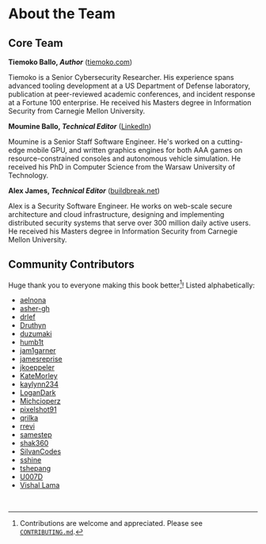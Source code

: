 <meta name="title" content="High Assurance Rust">
<meta name="description" content="Developing Secure and Robust Software">
<meta property="og:title" content="High Assurance Rust">
<meta property="og:description" content="Developing Secure and Robust Software">
<meta property="og:type" content="article">
<meta property="og:url" content="https://highassurance.rs/">
<meta property="og:image" content="https://highassurance.rs/img/har_logo_social.png">
<meta name="twitter:title" content="High Assurance Rust">
<meta name="twitter:description" content="Developing Secure and Robust Software">
<meta name="twitter:url" content="https://highassurance.rs/">
<meta name="twitter:card" content="summary_large_image">
<meta name="twitter:image" content="https://highassurance.rs/img/har_logo_social.png">


# About the Team

## Core Team

**Tiemoko Ballo, *Author*** ([tiemoko.com](https://tiemoko.com))

Tiemoko is a Senior Cybersecurity Researcher.
His experience spans advanced tooling development at a US Department of Defense laboratory, publication at peer-reviewed academic conferences, and incident response at a Fortune 100 enterprise.
He received his Masters degree in Information Security from Carnegie Mellon University.

**Moumine Ballo, *Technical Editor*** ([LinkedIn](https://www.linkedin.com/in/moumine-ballo/))

Moumine is a Senior Staff Software Engineer.
He's worked on a cutting-edge mobile GPU, and written graphics engines for both AAA games on resource-constrained consoles and autonomous vehicle simulation.
He received his PhD in Computer Science from the Warsaw University of Technology.

**Alex James, *Technical Editor*** ([buildbreak.net](https://buildbreak.net/))

Alex is a Security Software Engineer.
He works on web-scale secure architecture and cloud infrastructure, designing and implementing distributed security systems that serve over 300 million daily active users.
He received his Masters degree in Information Security from Carnegie Mellon University.

## Community Contributors

Huge thank you to everyone making this book better[^Contrib]!
Listed alphabetically:

* [aelnona](https://github.com/aelnona)
* [asher-gh](https://github.com/asher-gh)
* [drlef](https://github.com/drlef)
* [Druthyn](https://github.com/Druthyn)
* [duzumaki](https://github.com/duzumaki)
* [humb1t](https://github.com/humb1t)
* [jam1garner](https://github.com/jam1garner)
* [jamesreprise](https://github.com/jamesreprise)
* [jkoeppeler](https://github.com/jkoeppeler)
* [KateMorley](https://github.com/KateMorley)
* [kaylynn234](https://github.com/kaylynn234)
* [LoganDark](https://github.com/LoganDark)
* [Michcioperz](https://github.com/Michcioperz)
* [pixelshot91](https://github.com/pixelshot91)
* [qrilka](https://github.com/qrilka)
* [rrevi](https://github.com/rrevi)
* [samestep](https://github.com/samestep)
* [shak360](https://github.com/shak360)
* [SilvanCodes](https://github.com/SilvanCodes)
* [sshine](https://github.com/sshine)
* [tshepang](https://github.com/tshepang)
* [U007D](https://github.com/U007D)
* [Vishal Lama](https://github.com/vishallama)

<br>

[^Contrib]: Contributions are welcome and appreciated. Please see [`CONTRIBUTING.md`](https://github.com/tnballo/high-assurance-rust/blob/main/CONTRIBUTING.md).
